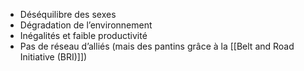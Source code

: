 - Déséquilibre des sexes 
- Dégradation de l’environnement 
- Inégalités et faible productivité
- Pas de réseau d’alliés (mais des pantins grâce à la [[Belt and Road Initiative (BRI)]])
